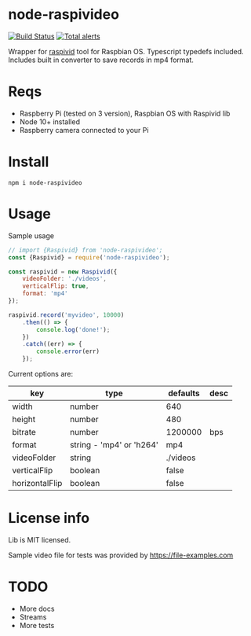 # node-raspivideo
[![Build Status](https://travis-ci.org/dlukanin/node-raspivideo.svg?branch=master)](https://travis-ci.org/dlukanin/node-raspivideo)
[![Total alerts](https://img.shields.io/lgtm/alerts/g/dlukanin/node-raspivideo.svg?logo=lgtm&logoWidth=18)](https://lgtm.com/projects/g/dlukanin/node-raspivideo/alerts/)

Wrapper for [raspivid](https://www.raspberrypi.org/documentation/usage/camera/raspicam/raspivid.md) tool
for Raspbian OS. Typescript typedefs included. Includes built in converter to save records in mp4 format.

# Reqs

- Raspberry Pi (tested on 3 version), Raspbian OS with Raspivid lib
- Node 10+ installed
- Raspberry camera connected to your Pi

# Install

`npm i node-raspivideo`

# Usage

Sample usage

```javascript
// import {Raspivid} from 'node-raspivideo';
const {Raspivid} = require('node-raspivideo');

const raspivid = new Raspivid({
    videoFolder: './videos',
    verticalFlip: true,
    format: 'mp4'
});

raspivid.record('myvideo', 10000)
    .then(() => {
        console.log('done!');
    })
    .catch((err) => {
        console.error(err)
    });

```

Current options are:

|key|type|defaults|desc|
|---|---|---|---|
|width|number|640|   |
|height|number|480|   |
|bitrate|number|1200000|bps|
|format|string - 'mp4' or 'h264'|mp4||
|videoFolder|string|./videos||
|verticalFlip|boolean|false||
|horizontalFlip|boolean|false||


# License info
Lib is MIT licensed.

Sample video file for tests was provided by https://file-examples.com

# TODO

- More docs
- Streams
- More tests
